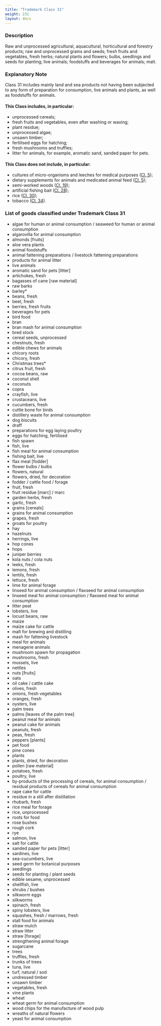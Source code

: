 ```yaml
---
title: "Trademark Class 31"
weight: 231
layout: docs
---
```


### Description

Raw and unprocessed agricultural, aquacultural, horticultural and forestry products; raw and unprocessed grains and seeds; fresh fruits and vegetables, fresh herbs; natural plants and flowers; bulbs, seedlings and seeds for planting; live animals; foodstuffs and beverages for animals; malt.

### Explanatory Note

Class 31 includes mainly land and sea products not having been subjected to any form of preparation for consumption, live animals and plants, as well as foodstuffs for animals.

#### This Class includes, in particular:

* unprocessed cereals;
* fresh fruits and vegetables, even after washing or waxing;
* plant residue;
* unprocessed algae;
* unsawn timber;
* fertilised eggs for hatching;
* fresh mushrooms and truffles;
* litter for animals, for example, aromatic sand, sanded paper for pets.

#### This Class does not include, in particular:

* cultures of micro-organisms and leeches for medical purposes ([Cl. 5](trademark-class-5));
* &#x20;dietary supplements for animals and medicated animal feed ([Cl. 5](trademark-class-5));
* &#x20;semi-worked woods ([Cl. 19](trademark-class-19));
* &#x20;artificial fishing bait ([Cl. 28](trademark-class-28));
* &#x20;rice ([Cl. 30](trademark-class-30));
* &#x20;tobacco ([Cl. 34](trademark-class-34)).

### List of goods classified under Trademark Class 31

* algae for human or animal consumption / seaweed for human or animal consumption
* algarovilla for animal consumption
* almonds \[fruits]
* aloe vera plants
* animal foodstuffs
* animal fattening preparations / livestock fattening preparations
* products for animal litter
* live animals
* aromatic sand for pets \[litter]
* artichokes, fresh
* bagasses of cane \[raw material]
* raw barks
* barley\*
* beans, fresh
* beet, fresh
* berries, fresh fruits
* beverages for pets
* bird food
* bran
* bran mash for animal consumption
* bred stock
* cereal seeds, unprocessed
* chestnuts, fresh
* edible chews for animals
* chicory roots
* chicory, fresh
* Christmas trees\*
* citrus fruit, fresh
* cocoa beans, raw
* coconut shell
* coconuts
* copra
* crayfish, live
* crustaceans, live
* cucumbers, fresh
* cuttle bone for birds
* distillery waste for animal consumption
* dog biscuits
* draff
* preparations for egg laying poultry
* eggs for hatching, fertilised
* fish spawn
* fish, live
* fish meal for animal consumption
* fishing bait, live
* flax meal \[fodder]
* flower bulbs / bulbs
* flowers, natural
* flowers, dried, for decoration
* fodder / cattle food / forage
* fruit, fresh
* fruit residue \[marc] / marc
* garden herbs, fresh
* garlic, fresh
* grains \[cereals]
* grains for animal consumption
* grapes, fresh
* groats for poultry
* hay
* hazelnuts
* herrings, live
* hop cones
* hops
* juniper berries
* kola nuts / cola nuts
* leeks, fresh
* lemons, fresh
* lentils, fresh
* lettuce, fresh
* lime for animal forage
* linseed for animal consumption / flaxseed for animal consumption
* linseed meal for animal consumption / flaxseed meal for animal consumption
* litter peat
* lobsters, live
* locust beans, raw
* maize
* maize cake for cattle
* malt for brewing and distilling
* mash for fattening livestock
* meal for animals
* menagerie animals
* mushroom spawn for propagation
* mushrooms, fresh
* mussels, live
* nettles
* nuts \[fruits]
* oats
* oil cake / cattle cake
* olives, fresh
* onions, fresh vegetables
* oranges, fresh
* oysters, live
* palm trees
* palms \[leaves of the palm tree]
* peanut meal for animals
* peanut cake for animals
* peanuts, fresh
* peas, fresh
* peppers \[plants]
* pet food
* pine cones
* plants
* plants, dried, for decoration
* pollen \[raw material]
* potatoes, fresh
* poultry, live
* by-products of the processing of cereals, for animal consumption / residual products of cereals for animal consumption
* rape cake for cattle
* residue in a still after distillation
* rhubarb, fresh
* rice meal for forage
* rice, unprocessed
* roots for food
* rose bushes
* rough cork
* rye
* salmon, live
* salt for cattle
* sanded paper for pets \[litter]
* sardines, live
* sea-cucumbers, live
* seed germ for botanical purposes
* seedlings
* seeds for planting / plant seeds
* edible sesame, unprocessed
* shellfish, live
* shrubs / bushes
* silkworm eggs
* silkworms
* spinach, fresh
* spiny lobsters, live
* squashes, fresh / marrows, fresh
* stall food for animals
* straw mulch
* straw litter
* straw \[forage]
* strengthening animal forage
* sugarcane
* trees
* truffles, fresh
* trunks of trees
* tuna, live
* turf, natural / sod
* undressed timber
* unsawn timber
* vegetables, fresh
* vine plants
* wheat
* wheat germ for animal consumption
* wood chips for the manufacture of wood pulp
* wreaths of natural flowers
* yeast for animal consumption

